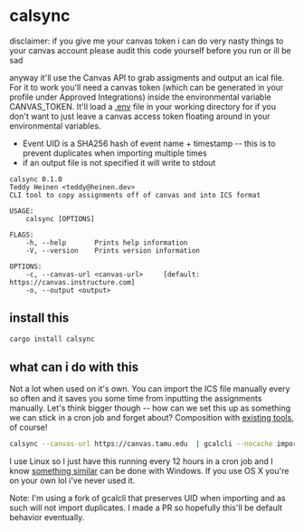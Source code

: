 # calsync

disclaimer: if you give me your canvas token i can do very nasty things to your canvas account please audit this code yourself before you run or ill be sad


anyway it'll use the Canvas API to grab assigments and output an ical file.  For it to work you'll need a canvas token (which can be generated in your profile under Approved Integrations) inside the environmental variable CANVAS_TOKEN.  It'll load a [.env](https://crates.io/crates/dotenv) file in your working directory for if you don't want to just leave a canvas access token floating around in your environmental variables. 

* Event UID is a SHA256 hash of event name + timestamp -- this is to prevent duplicates when importing multiple times
* if an output file is not specified it will write to stdout

```text
calsync 0.1.0
Teddy Heinen <teddy@heinen.dev>
CLI tool to copy assignments off of canvas and into ICS format

USAGE:
    calsync [OPTIONS]

FLAGS:
    -h, --help       Prints help information
    -V, --version    Prints version information

OPTIONS:
    -c, --canvas-url <canvas-url>     [default: https://canvas.instructure.com]
    -o, --output <output>
```

## install this

```bash
cargo install calsync
```

## what can i do with this

Not a lot when used on it's own.  You can import the ICS file manually every so often and it saves you some time from inputting the assignments manually.  Let's think bigger though -- how can we set this up as something we can stick in a cron job and forget about?  Composition with [existing tools](https://github.com/insanum/gcalcli), of course!  

```bash
calsync --canvas-url https://canvas.tamu.edu  | gcalcli --nocache import --calendar="assignments"  
```

I use Linux so I just have this running every 12 hours in a cron job and I know [something similar](https://en.wikipedia.org/wiki/Windows_Task_Scheduler) can be done with Windows.  If you use OS X you're on your own lol i've never used it.  

Note: I'm using a fork of gcalcli that preserves UID when importing and as such will not import duplicates.  I made a PR so hopefully this'll be default behavior eventually.   

